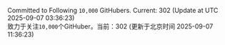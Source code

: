 Committed to Following `10,000` GitHubers. Current: <!-- FOLLOWING_COUNT -->302<!-- FOLLOWING_COUNT --> (Update at UTC <!-- LAST_UPDATED -->2025-09-07 03:36:23<!-- LAST_UPDATED -->)<br>
致力于关注`10,000`个GitHuber。当前：<!-- FOLLOWING_COUNT -->302<!-- FOLLOWING_COUNT --> (更新于北京时间 <!-- LAST_UPDATED_CST -->2025-09-07 11:36:23<!-- LAST_UPDATED_CST -->)
